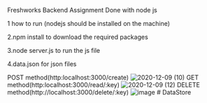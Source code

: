 Freshworks Backend Assignment Done with node js 

1 how to run (nodejs should be installed on the machine) 

2.npm install to download the required packages 

3.node server.js to run the js file

4.data.json for json files

POST method(http:localhost:3000/create)
![2020-12-09 (10)](https://user-images.githubusercontent.com/46199860/101671969-42245d80-3a7b-11eb-9b31-13ae0ea19a5b.png)
GET method(http:localhost:3000/read/:key)
![2020-12-09 (12)](https://user-images.githubusercontent.com/46199860/101671612-b90d2680-3a7a-11eb-86cc-d5673804b53d.png)
DELETE method(http://localhost:3000/delete/:key)
![image](https://user-images.githubusercontent.com/46199860/101671387-71869a80-3a7a-11eb-8731-4ad86346d3ac.png)
#   D a t a S t o r e  
 